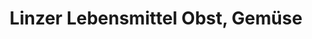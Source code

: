---
title: "Linzer Lebensmittel Obst, Gemüse"
url: /wien/linzer-lebensmittel-obst-gemuese/
shop: Lebensmittel
---